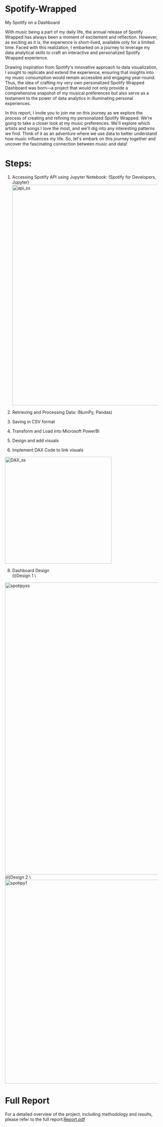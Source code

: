 # Spotify-Wrapped
My Spotify on a Dashboard

With music being a part of my daily life, the annual release of Spotify Wrapped has always been a moment of excitement and reflection. However, as exciting as it is, the experience is short-lived, available only for a limited time. Faced with this realization, I embarked on a journey to leverage my data analytical skills to craft an interactive and personalized Spotify Wrapped experience.

Drawing inspiration from Spotify's innovative approach to data visualization, I sought to replicate and extend the experience, ensuring that insights into my music consumption would remain accessible and engaging year-round. Thus, the idea of crafting my very own personalized Spotify Wrapped Dashboard was born—a project that would not only provide a comprehensive snapshot of my musical preferences but also serve as a testament to the power of data analytics in illuminating personal experiences.

In this report, I invite you to join me on this journey as we explore the process of creating and refining my personalized Spotify Wrapped. We’re going to take a closer look at my music preferences. We'll explore which artists and songs I love the most, and we'll dig into any interesting patterns we find. Think of it as an adventure where we use data to better understand how music influences my life. So, let's embark on this journey together and uncover the fascinating connection between music and data!

# Steps:
1. Accessing Spotify API using Jupyter Notebook: (Spotify for Developers, Jupyter)
   <img width="725" alt="api_ss" src="https://github.com/Avivaswani09/Spotify-Wrapped-PowerBI-Dashboard/assets/76449960/dc15dbe7-3673-45f2-898a-e3aecab2e182">

3. Retrieving and Processing Data: (NumPy, Pandas)
4. Saving in CSV format
5. Transform and Load into Microsoft PowerBI
6. Design and add visuals
7. Implement DAX Code to link visuals
<img width="351" alt="DAX_ss" src="https://github.com/Avivaswani09/Spotify-Wrapped-PowerBI-Dashboard/assets/76449960/b9d0ae05-1bf0-483b-ac42-9b3344797dea">


8. Dashboard Design\
   (i)Design 1 \
<img width="960" alt="spotipyss" src="https://github.com/Avivaswani09/Spotify-Wrapped-PowerBI-Dashboard/assets/76449960/2ff8b756-7621-42b2-a59e-a51921ba05d2">
   (ii)Design 2 \
<img width="670" alt="spotipy1" src="https://github.com/Avivaswani09/Spotify-Wrapped-PowerBI-Dashboard/assets/76449960/b80bdd66-df9a-489d-b205-15028261c3f5">

# Full Report
For a detailed overview of the project, including methodology and results, please refer to the full report:[Report.pdf](https://github.com/Avivaswani09/Spotify-Wrapped/files/15377990/dstproject3.pdf)


